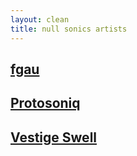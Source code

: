 ```yaml
---
layout: clean
title: null sonics artists
---
```


## [fgau](/fgau.html)

## [Protosoniq](/protosoniq.html)

## [Vestige Swell](/vestigeswell.html)
